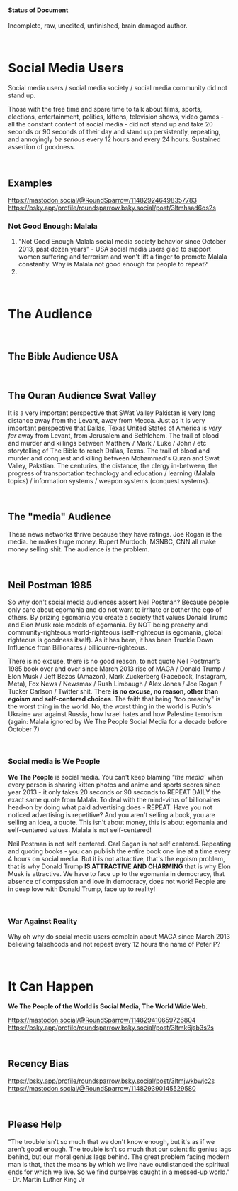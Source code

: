 #### Status of Document

Incomplete, raw, unedited, unfinished, brain damaged author.

&nbsp;

# Social Media Users

Social media users / social media society / social media community did not stand up.

Those with the free time and spare time to talk about films, sports, elections, entertainment, politics, kittens, television shows, video games - all the constant content of social media - did not stand up and take 20 seconds or 90 seconds of their day and stand up persistently, repeating, and annoyingly *be serious* every 12 hours and every 24 hours. Sustained assertion of goodness.

&nbsp;

## Examples

https://mastodon.social/@RoundSparrow/114829246498357783   
https://bsky.app/profile/roundsparrow.bsky.social/post/3ltmhsad6os2s

### Not Good Enough: Malala

1. "Not Good Enough Malala social media society behavior since October 2013, past dozen years" - USA social media users glad to support women suffering and terrorism and won't lift a finger to promote Malala constantly. Why is Malala not good enough for people to repeat?
2. 

&nbsp;

# The Audience

&nbsp;

## The Bible Audience USA 

&nbsp;

## The Quran Audience Swat Valley

It is a very important perspective that SWat Valley Pakistan is very long distance away from the Levant, away from Mecca. Just as it is very important perspective that Dallas, Texas United States of America is *very far* away from Levant, from Jerusalem and Bethlehem. The trail of blood and murder and killings between Matthew / Mark / Luke / John / etc storytelling of The Bible to reach Dallas, Texas. The trail of blood and murder and conquest and killing between Mohammad's Quran and Swat Valley, Pakstian. The centuries, the distance, the clergy in-between, the progress of transportation technology and education / learning (Malala topics) / information systems / weapon systems (conquest systems).

&nbsp;

## The "media" Audience

These news networks thrive because they have ratings. Joe Rogan is the media. he makes huge money. Rupert Murdoch, MSNBC, CNN all make money selling shit. The audience is the problem.

&nbsp;

## Neil Postman 1985

So why don't social media audiences assert Neil Postman? Because people only care about egomania and do not want to irritate or bother the ego of others. By prizing egomania you create a society that values Donald Trump and Elon Musk role models of egomania. By NOT being preachy and community-righteous world-righteous (self-righteous is egomania, global righteous is goodness itself). As it has been, it has been Truckle Down Influence from Billionares / billiouare-righteous.

There is no excuse, there is no good reason, to not quote Neil Postman’s 1985 book over and over since March 2013 rise of MAGA / Donald Trump / Elon Musk / Jeff Bezos (Amazon), Mark Zuckerberg (Facebook, Instagram, Meta), Fox News / Newsmax / Rush Limbaugh / Alex Jones / Joe Rogan / Tucker Carlson / Twitter shit. There **is no excuse, no reason, other than egoism and self-centered choices**. The faith that being "too preachy" is the worst thing in the world. No, the worst thing in the world is Putin's Ukraine war against Russia, how Israel hates and how Palestine terrorism (again: Malala ignored by We The People Social Media for a decade before October 7)

&nbsp;

### Social media is We People

**We The People** is social media. You can't keep blaming *"the media'* when every person is sharing kitten photos and anime and sports scores since year 2013 - it only takes 20 seconds or 90 seconds to REPEAT DAILY the exact same quote from Malala. To deal with the mind-virus of billionaires head-on by doing what paid advertising does - REPEAT. Have you not noticed advertising is repetitive? And you aren't selling a book, you are selling an idea, a quote. This isn't about money, this is about egomania and self-centered values. Malala is not self-centered!

Neil Postman is not self centered. Carl Sagan is not self centered. Repeating and quoting books - you can publish the entire book one line at a time every 4 hours on social media. But it is not attractive, that's the egoism problem, that is why Donald Trump **IS ATTRACTIVE AND CHARMING** that is why Elon Musk is attractive. We have to face up to the egomania in democracy, that absence of compassion and love in democracy, does not work! People are in deep love with Donald Trump, face up to reality!

&nbsp;

### War Against Reality

Why oh why do social media users complain about MAGA since March 2013 believing falsehoods and not repeat every 12 hours the name of Peter P?

&nbsp;

# It Can Happen

**We The People of the World is Social Media, The World Wide Web**.

https://mastodon.social/@RoundSparrow/114829410659726804   
https://bsky.app/profile/roundsparrow.bsky.social/post/3ltmk6jsb3s2s

&nbsp;

## Recency Bias

https://bsky.app/profile/roundsparrow.bsky.social/post/3ltmjwkbwjc2s  
https://mastodon.social/@RoundSparrow/114829390145529580 

&nbsp;

## Please Help

"The trouble isn't so much that we don't know enough, but it's as if we aren't good enough. The trouble isn't so much that our scientific genius lags behind, but our moral genius lags behind. The great problem facing modern man is that, that the means by which we live have outdistanced the spiritual ends for which we live. So we find ourselves caught in a messed-up world." - Dr. Martin Luther King Jr
